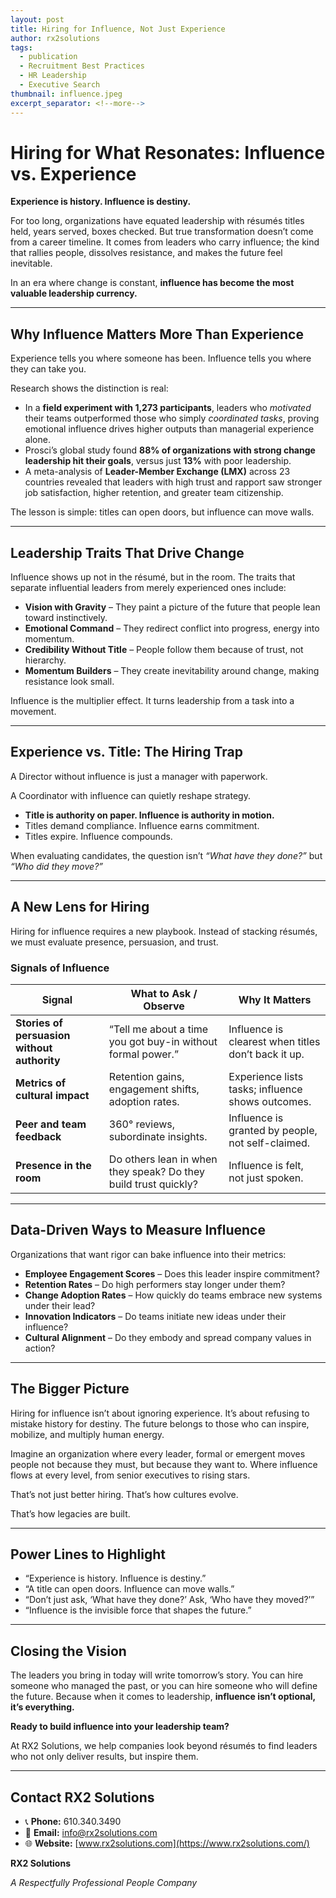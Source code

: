 ```yaml
---
layout: post
title: Hiring for Influence, Not Just Experience
author: rx2solutions
tags:
  - publication
  - Recruitment Best Practices
  - HR Leadership
  - Executive Search
thumbnail: influence.jpeg
excerpt_separator: <!--more-->
---
```


# Hiring for What Resonates: Influence vs. Experience

**Experience is history. Influence is destiny.**

For too long, organizations have equated leadership with résumés titles held, years served, boxes checked. But true transformation doesn’t come from a career timeline. It comes from leaders who carry influence; <!--more-->the kind that rallies people, dissolves resistance, and makes the future feel inevitable.

In an era where change is constant, **influence has become the most valuable leadership currency.**

---

## Why Influence Matters More Than Experience

Experience tells you where someone has been. Influence tells you where they can take you.

Research shows the distinction is real:

- In a **field experiment with 1,273 participants**, leaders who *motivated* their teams outperformed those who simply *coordinated tasks*, proving emotional influence drives higher outputs than managerial experience alone.
- Prosci’s global study found **88% of organizations with strong change leadership hit their goals**, versus just **13%** with poor leadership.
- A meta-analysis of **Leader-Member Exchange (LMX)** across 23 countries revealed that leaders with high trust and rapport saw stronger job satisfaction, higher retention, and greater team citizenship.

The lesson is simple: titles can open doors, but influence can move walls.

---

## Leadership Traits That Drive Change

Influence shows up not in the résumé, but in the room. The traits that separate influential leaders from merely experienced ones include:

- **Vision with Gravity** – They paint a picture of the future that people lean toward instinctively.
- **Emotional Command** – They redirect conflict into progress, energy into momentum.
- **Credibility Without Title** – People follow them because of trust, not hierarchy.
- **Momentum Builders** – They create inevitability around change, making resistance look small.

Influence is the multiplier effect. It turns leadership from a task into a movement.

---

## Experience vs. Title: The Hiring Trap

A Director without influence is just a manager with paperwork.

A Coordinator with influence can quietly reshape strategy.

- **Title is authority on paper. Influence is authority in motion.**
- Titles demand compliance. Influence earns commitment.
- Titles expire. Influence compounds.

When evaluating candidates, the question isn’t *“What have they done?”* but *“Who did they move?”*

---

## A New Lens for Hiring

Hiring for influence requires a new playbook. Instead of stacking résumés, we must evaluate presence, persuasion, and trust.

### Signals of Influence

| Signal | What to Ask / Observe | Why It Matters |
| --- | --- | --- |
| **Stories of persuasion without authority** | “Tell me about a time you got buy-in without formal power.” | Influence is clearest when titles don’t back it up. |
| **Metrics of cultural impact** | Retention gains, engagement shifts, adoption rates. | Experience lists tasks; influence shows outcomes. |
| **Peer and team feedback** | 360° reviews, subordinate insights. | Influence is granted by people, not self-claimed. |
| **Presence in the room** | Do others lean in when they speak? Do they build trust quickly? | Influence is felt, not just spoken. |

---

## Data-Driven Ways to Measure Influence

Organizations that want rigor can bake influence into their metrics:

- **Employee Engagement Scores** – Does this leader inspire commitment?
- **Retention Rates** – Do high performers stay longer under them?
- **Change Adoption Rates** – How quickly do teams embrace new systems under their lead?
- **Innovation Indicators** – Do teams initiate new ideas under their influence?
- **Cultural Alignment** – Do they embody and spread company values in action?

---

## The Bigger Picture

Hiring for influence isn’t about ignoring experience. It’s about refusing to mistake history for destiny. The future belongs to those who can inspire, mobilize, and multiply human energy.

Imagine an organization where every leader, formal or emergent moves people not because they must, but because they want to. Where influence flows at every level, from senior executives to rising stars.

That’s not just better hiring. That’s how cultures evolve.

That’s how legacies are built.

---

## Power Lines to Highlight

- “Experience is history. Influence is destiny.”
- “A title can open doors. Influence can move walls.”
- “Don’t just ask, ‘What have they done?’ Ask, ‘Who have they moved?’”
- “Influence is the invisible force that shapes the future.”

---

## Closing the Vision

The leaders you bring in today will write tomorrow’s story. You can hire someone who managed the past, or you can hire someone who will define the future. Because when it comes to leadership, **influence isn’t optional, it’s everything.**

**Ready to build influence into your leadership team?**

At RX2 Solutions, we help companies look beyond résumés to find leaders who not only deliver results, but inspire them.

---

## Contact RX2 Solutions

- 📞 **Phone:** 610.340.3490
- 📧 **Email:** [info@rx2solutions.com](mailto:info@rx2solutions.com)
- 🌐 **Website:** [www.rx2solutions.com](https://www.rx2solutions.com/)

**RX2 Solutions**

*A Respectfully Professional People Company*
